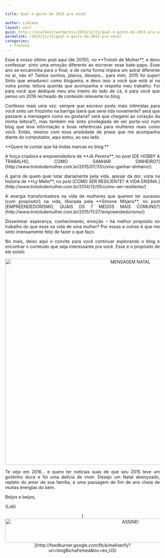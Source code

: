 ```yaml
---

title: Qual o gosto de 2015 pra você?

author: Lidiane
layout: post
guid: http://localhost/wordpress/2015/12/21/qual-o-gosto-de-2015-pra-voce/
permalink: /2015/12/21/qual-o-gosto-de-2015-pra-voce/
categories:
  - Trololó
---
```

<p align="justify">
  Esse é nosso último post aqui (de 2015!), no **Trololó de Mulher**, e devo confessar: sinto uma emoção diferente ao escrever esse bate-papo. Esse ano se encaminha para o final, e de certa forma impera um astral diferente no ar, não é? Tantos sonhos, planos, desejos… para mim, 2015 foi super! Sinto que amadureci como blogueira, e devo isso a você que está aí na outra ponta: leitora querida que acompanha e respeita meu trabalho. Foi para você que dediquei meu ano inteiro do lado de cá, é para você que penso um 2016 recheado de conteúdo relevante no blog.
</p>

<p align="justify">
  Confesso mais uma vez: sempre que escrevo posts mais intimistas para você sinto um friozinho na barriga (será que serei lida novamente? será que passarei a mensagem como eu gostaria? será que chegarei ao coração da minha leitora?), mas também me sinto privilegiada de ser porta-voz num blog que leva informação e boas referências para mulheres reais como você. Então, mesmo com essa ansiedade de praxe que me acompanha diante do computador, aqui estou, ao seu lado.
</p>

<p align="justify">
  **Quero te contar que há lindas marcas no blog:**
</p>

<p align="justify">
  A força criadora e empreendedora de **Jê Pereira**, no post [DE HOBBY A TRABALHO, COMO GANHAR DINHEIRO?](http://www.trololodemulher.com.br/2015/07/31/como-ganhar-dinheiro/) 
</p>

<p align="justify">
  A garra de quem quer lutar diariamente pela vida, apesar da dor, vista na história de **Ly Mello**, no post [COMO SER RESILIENTE? A VIDA ENSINA.](http://www.trololodemulher.com.br/2014/12/05/como-ser-resiliente/) 
</p>

<p align="justify">
  A energia transformadora na vida de mulheres que querem ter sucesso (com propósito!) na vida, liberada pela **Simone Mitjans**, no post [EMPREENDEDORISMO, QUAIS OS 7 MEDOS MAIS COMUNS?](http://www.trololodemulher.com.br/2015/11/27/empreendedorismo/) 
</p>

<p align="justify">
  Disseminar esperança, conhecimento, emoção – há melhor propósito no trabalho do que esse na vida de uma mulher? Por essas e outras é que me sinto imensamente feliz de fazer o que faço.
</p>

<p align="justify">
  No mais, deixo aqui o convite para você continuar explorando o blog e encontrar o conteúdo que seja interessante pra você. Esse é o propósito de ele existir.
</p>

<p align="center">
  <a href="http://www.trololodemulher.com.br/blog/wp-content/uploads/2015/12/MENSAGEM-NATAL.jpg"><img class="alignnone size-full wp-image-11760" src="http://www.trololodemulher.com.br/blog/wp-content/uploads/2015/12/MENSAGEM-NATAL.jpg" alt="MENSAGEM NATAL" width="800" height="671" /></a>
</p>

<p align="justify">
  Te vejo em 2016… e quero ter notícias suas de que seu 2015 teve um gostinho doce e foi uma delícia de viver. Desejo um Natal abençoado, repleto do amor de sua família, e uma passagem de fim de ano cheia de muitas energias do bem.
</p>

<p align="justify">
  Beijos e beijos,
</p>

<p align="justify">
  {Lidi}
</p>

<p align="center">
  [<img class="alignnone size-full wp-image-10439" src="http://www.trololodemulher.com.br/blog/wp-content/uploads/2014/09/ASSINE.png" alt="ASSINE!" width="800" height="78" />](http://feedburner.google.com/fb/a/mailverify?uri=blogBichaFemea&loc=en_US) 
</p>